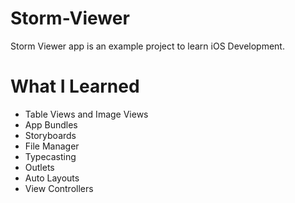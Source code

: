 # Storm-Viewer
Storm Viewer app is an example project to learn iOS Development.

# What I Learned
<ul>
  <li>Table Views and Image Views</li>
  <li>App Bundles</li>
  <li>Storyboards</li>
  <li>File Manager</li>
  <li>Typecasting</li>
  <li>Outlets</li>
  <li>Auto Layouts</li>
  <li>View Controllers</li>
</ul>
